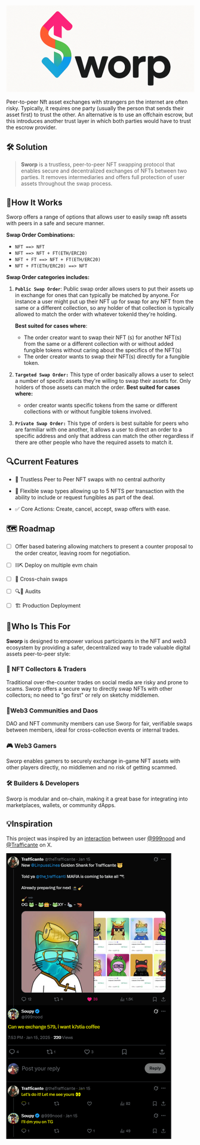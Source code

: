 
![Sworp Logo](./assets/sworp_logo.png)


Peer-to-peer Nft asset exchanges with strangers pn the internet are often risky. Typically, it requires one party (usually the person that sends their asset first) to
trust the other. An alternative is to use an offchain escrow, but this introduces another trust layer in which both parties would have to trust the escrow provider.

## 🛠 Solution
> **Sworp** is a trustless, peer-to-peer NFT swapping protocol that enables secure and decentralized exchanges of NFTs between two parties. It removes intermediaries and offers full protection of user assets throughout the swap process.


## 🔁How It Works

Sworp offers a range of options that allows user to easily swap nft assets with peers in a safe and secure manner.

**Swap Order Combinations:**
- `NFT ==> NFT`
- `NFT ==> NFT + FT(ETH/ERC20)` 
- `NFT + FT ==> NFT + FT(ETH/ERC20)` 
- `NFT + FT(ETH/ERC20) ==> NFT`

**Swap Order categories includes:**
1. **`Public Swap Order`**: Public swap order allows users to put their assets up in exchange for ones that can typically be matched by anyone. For instance a user might put up their NFT up for swap for any NFT from the same or a different collection, so any holder of that collection is typically allowed to match the order with whatever tokenId they're holding. 

    **Best suited for cases where**:
    - The order creator want to swap their NFT
 (s) for another NFT(s) from the same or a 
different collection with or without added fungible tokens without caring about the specifics of the NFT(s)
    - The order creator wants to swap their NFT(s) directly for a fungible token.


2. **`Targeted Swap Order:`** This type of order basically allows a user to select a number of specifc assets they're willing to swap their assets for. Only holders of those assets can match the order.
 **Best suited for cases where:** 
    - order creator wants specific tokens from the same or different collections with or without fungible tokens involved.

3. **`Private Swap Order:`** This type of orders is best suitable for peers who are farmiliar with one another, It allows a user to direct an order to a specific address and only that address can match the other regardless if there are other people who have the required assets to match it. 


## 🔍Current Features
- 🔐 Trustless Peer to Peer NFT swaps with no central authority
- 🔁 Flexible swap types allowing up to 5 NFTS per transaction with the ability to include or request fungibles as part of the deal.

- ✅ Core Actions: Create, cancel, accept, swap offers with ease.  

## 🗺 Roadmap

- [ ] Offer based batering allowing matchers to present a counter proposal to the order creator, leaving room for negotiation.

- [ ] ⛓⛏ Deploy on multiple evm chain

- [ ] 🔗 Cross-chain swaps

- [ ] 🔍👾 Audits

- [ ] 🏗 Production Deployment

## 👥Who Is This For
**Sworp** is designed to empower various participants in the NFT and web3 ecosystem by providing a safer, decentralized way to trade valuable digital assets peer-to-peer style:

### 🎨 NFT Collectors & Traders
Traditional over-the-counter trades on social media are risky and prone to scams. Sworp offers a secure way to directly swap NFTs with other collectors; no need to "go first" or rely on sketchy middlemen.

### 👥Web3 Communities and Daos
DAO and NFT community members can use Sworp for fair, verifiable swaps between members, ideal for cross-collection events or internal trades.

### 🎮 Web3 Gamers
Sworp enables gamers to securely exchange in-game NFT assets with other players directly, no middlemen and no risk of getting scammed.

### 🛠 Builders & Developers
Sworp is modular and on-chain, making it a great base for integrating into marketplaces, wallets, or community dApps.


## 💡Inspiration
This project was inspired by an <a href="https://x.com/999nood/status/1879602719293686124">interaction</a> between user <a href="https://x.com/999nood">@999nood</a> and <a href="https://x.com/theTrafficante">@Trafficante</a> on X. 


![Inspiration Tweet](./assets/xscenario.PNG)